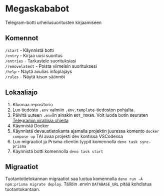 # Megaskababot

Telegram-botti urheilusuoritusten kirjaamiseen

## Komennot

`/start` - Käynnistä botti\
`/entry` - Kirjaa uusi suoritus\
`/entries` - Tarkastele suorituksiasi\
`/removelatest` - Poista viimeisin suorituksesi\
`/help` - Näytä avulias infopläjäys\
`/rules` - Näytä kisan säännöt

## Lokaaliajo

1. Kloonaa repositorio
2. Luo tiedosto `.env` valmiin `.env.template`-tiedoston pohjalta.
3. Päivitä uuteen `.env`iin ainakin `BOT_TOKEN`. Voit luoda botin seuraten
   [Telegramin virallisia ohjeita](https://core.telegram.org/bots/tutorial)
4. Käynnistä Docker
5. Käynnistä devaustietokanta ajamalla projektin juuressa komento
   `docker compose up` TAI avaa projekti dev kontissa VSCodessa
6. Luo migraatiot ja Prisma clientin tyypit komennolla `deno task sync-prisma`
7. Käynnistä botti komennolla `deno task start`

## Migraatiot

Tuotantotietokannan migraatiot saa luotua komennolla
`deno run -A npm:prisma migrate deploy`. Tällöin .envin `DATABASE_URL` pitää
kohdistua tuotantokantaan.
